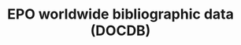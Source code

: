 ---
layout: default
cost: € 2.700,00 (main dataset), € 9.100,00 (backfile)
description: 'DOCDB is the EPO''s master documentation database with worldwide coverage.
  It contains bibliographic data, abstracts, citations and the DOCDB simple patent
  family, but no full text or images. '
last_edit: Thu, 02 Dec 2021 13:22:51 GMT
location: https://www.epo.org/searching-for-patents/data/bulk-data-sets/docdb.html#tab-1
maintained_by: EPO
slug: /docdb
tags:
- patents
- bibliographic data
- abstracts
terms_of_use: available through paid subscription, https://www.epo.org/service-support/ordering/raw-data-terms-and-conditions.html
title: EPO worldwide bibliographic data (DOCDB)
uuid: 7da1dc8e-9e6c-4a53-9571-1b2f527a5dcd
---
